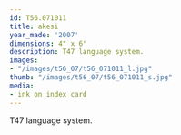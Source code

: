 ```yaml
---
id: T56.071011
title: akesi
year_made: '2007'
dimensions: 4" x 6"
description: T47 language system.
images:
- "/images/t56_07/t56_071011_l.jpg"
thumb: "/images/t56_07/t56_071011_s.jpg"
media:
- ink on index card
---
```


T47 language system.
